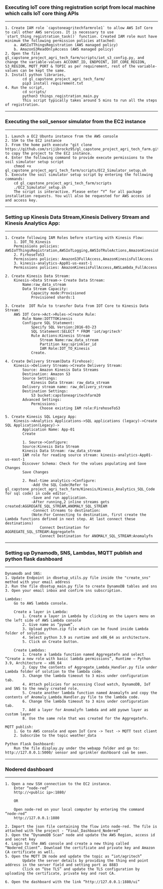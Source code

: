### Executing IoT core thing registration script from local machine which calls IoT core thing APIs

-----------------------------------------------------------------------------------------------------------------------
    1. Create IAM role `capstoneagritechfarmrole1` to allow AWS IoT Core to call other AWS services. It is necessary to use `start_thing_registration_task()` function. Created IAM role must have minimum the following permission policies attached:
        a. AWSIoTThingsRegistration (AWS managed policy)
        b. AmazonS3ReadOnlyAccess (AWS managed policy)
    2. Open the file gl_capstone_project_agri_tech_farm/scripts/iot_s3_config.py, and change the variable-values ACCOUNT_ID, ENDPOINT, IOT_CORE_REGION, S3_REGION, MQTT_PORT & TOPIC as per requirement, rest of the variable-values can be kept the same.
    3. Install python libraries, 
            cd gl_capstone_project_agri_tech_farm/
            pip3 install requirement.txt
    4. Run the script, 
            cd scripts/
            python3 things_registration_main.py
            This script typically takes around 5 mins to run all the steps of registration.

-----------------------------------------------------------------------------------------------------------------------
### Executing the soil_sensor simulator from the EC2 instance

-----------------------------------------------------------------------------------------------------------------------
    1. Launch a EC2 Ubuntu instance from the AWS console
    2. SSH to the EC2 instance
    3. From the home path execute "git clone https://github.com/srijibrockz95/gl_capstone_project_agri_tech_farm.git" to copy the project to the EC2 instance.
    4. Enter the following command to provide execute permissions to the soil simulator setup script
		chmod +x gl_capstone_project_agri_tech_farm/scripts/EC2_Simulator_setup.sh
    5. Execute the soil simulator setup script by entering the following commands:
		cd gl_capstone_project_agri_tech_farm/scripts
		./EC2_Simulator_setup.sh
		The script is interactive. Please enter “Y” for all package installation requests. You will also be requested for AWS access id and access key.

-----------------------------------------------------------------------------------------------------------------------
### Setting up Kinesis Data Stream,Kinesis Delivery Stream and Kinesis Analytics App:

-----------------------------------------------------------------------------------------------------------------------
    1. Create following IAM Roles before starting with Kinesis Flow:
        1. IOT_TO_Kinesis
        Permissions policies: AWSIoTThingsRegistration,AWSIoTLogging,AWSIoTRuleActions,AmazonKinesisFullAccess
        2. FirhoseToS3
        Permissions policies: AmazonS3FullAccess,AmazonKinesisFullAccess
        3. kinesis-analytics-App01-us-east-1
        Permissions policies: AmazonKinesisFullAccess,AWSLambda_FullAccess

    2. Create Kinesis Data Stream:
        Kinesis->Data Stream-> Create Data Stream:
            Name:raw_data_stream
            Data Stream Capacity:
                Capacity mode:Provisioned
                Provisioned shards:1

    3. Create  IOT Rule to transfer Data from IOT Core to Kinesis Data Stream:
        AWS IOT Core->Act->Rules->Create Rule:
            Rule Name:IOTTTOKinesis
            Configure SQL Statement:
                Specify SQL Version:2016-03-23
                SQL Statement:SELECT * FROM 'iot/agritech'
                Rule Actions:Kinesis Stream
                    Stream Name:raw_data_stream
                    Partition key:sprinkler_id
                    IAM Role:IOT_TO_Kinesis
                Create.

    4. Create Delivery Stream(Data Firehose):
        Kinesis->Delivery Streams->Create Delivery Stream:
            Source: Amazon Kinesis Data Streams
            Destination: Amazon S3
            Source Settings:
                Kinesis Data Stream: raw_data_stream
            Delivery stream name: raw_delivery_stream
            Destination Settings:
                S3 bucket:capstoneagritechfarm20
            Advanced Settings:
                Permissions:
                    Choose existing IAM role:FirehoseToS3

    5. Create Kinesis SQL Legacy App:
        Kinesis->Analytics Applications->SQL applications (legacy)->Create SQL Application(Legacy)->
            Application Name: App-01
            Create
        
            1. Source->Configure:
            Source:Kinesis Data Stream
            Kinesis Data Stream: raw_data_stream
            IAM role for reading source stream: kinesis-analytics-App01-us-east-1
            Discover Schema: Check for the values populating and Save Changes
            Save Changes
        
            2. Real-time analytics->Configure:
                -Add the SQL Code(Refer to gl_capstone_project_agri_tech_farm/Kinesis/Kinesis_Analytics_SQL_Code for sql code) in code editor.
                -Save and run application.
                -After running,2 inline streams gets created:AGGREGATE_SQL_STREAM,ANOMALY_SQL_STREAM
                -Connect streams to destination:
                (Note:For Connecting to destination, first create the Lambda functions defined in next step. At last connect these destinations)
                    Connect Destination for AGGREGATE_SQL_STREAM:Aggregatefn
                    Connect Destination for ANOMALY_SQL_STREAM:Anomalyfn

------------------------------------------------------------------------------------------------------------------
### Setting up Dynamodb, SNS, Lambdas, MQTT publish and python flask dashboard

------------------------------------------------------------------------------------------------------------------
    Dynamodb and SNS:
    1. Update Endpoint in dbsetup_utils.py file inside the "create_sns" method with your email address
    2. Run the file dbsetup_main.py file to create DynamoDB tables and sns
    3. Open your email inbox and confirm sns subscription.

    Lambdas:
        Go to AWS lambda console.

        Create a layer in Lambda:
            1. Create a layer in Lambda by clicking on the Layers menu on the left side of AWS Lambda console
            2. Give name as “pyowm”.
            3. Upload python.zip file which can be found inside Lambda folder of solution.
            4. Select python 3.9 as runtime and x86_64 as architecture.
            5. Click on Create button.

        Create Lambdas:
            1. Create a lambda function named Aggregatefn and select “Create a new role with basic lambda permissions”, Runtime – Python 3.9, Architecture – x86_64
            2. Copy the contents of Aggregate_Lambda_Handler.py file under Lambda folder of solution to the lambda code. 
            3. Change the lambda timeout to 3 mins under configuration tab.
            4. Attach policies for accessing Cloud watch, DynamoDB, IoT and SNS to the newly created role.
            5. Create another lambda function named Anomalyfn and copy the contents of Anomaly_Lambda_Handler.py file to the lambda code.
            6. Change the lambda timeout to 3 mins under configuration tab.
            7. Add a layer for Anomalyfn lambda and add pyown layer as custom layer
            8. Use the same role that was created for the Aggregatefn.
        
    MQTT publish:
        1. Go to AWS console and open IoT Core -> Test -> MQTT test client
        2. Subscribe to the topic weather_data

    Python Flask Dashboard:
	    Run the file display.py under the webapp folder and go to: http://127.0.0.1:5000/ sensor and sprinkler dashboard can be seen.

-----------------------------------------------------------------------------------------------------------------------
### Nodered dashboard

-----------------------------------------------------------------------------------------------------------------------
    1. Open a new SSH connection to the EC2 instance.
        Enter “node-red”
        http://<public ip>:1880/

        OR

        Open node-red on your local computer by entering the command “node-red”
        http://127.0.0.1:1880

    2. Import the json file containing the flow into node-red. The file is attached with the project - “Final_Dashboard_Nodered”
    3. Open the “DynamoDB Scan” node and update the AWS Region, access id and secret key
    4. Login to the AWS console and create a new thing called “Nodered_Client”. Download the certificate and private key and Amazon CA certificate as well.
    5. Open the MQTT IN node and update the topic as “iot/agritech”
            Update the server details by providing the thing end point address in the server field and setting port as 8883
            Click on “Use TLS” and update the TLS configuration by uploading the certificate, private key and root CA.
    
    6. Open the dashboard with the link “http://127.0.0.1:1880/ui”
